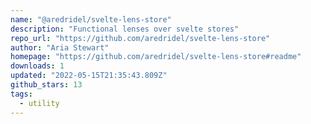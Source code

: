 ```yaml
---
name: "@aredridel/svelte-lens-store"
description: "Functional lenses over svelte stores"
repo_url: "https://github.com/aredridel/svelte-lens-store"
author: "Aria Stewart"
homepage: "https://github.com/aredridel/svelte-lens-store#readme"
downloads: 1
updated: "2022-05-15T21:35:43.809Z"
github_stars: 13
tags: 
  - utility
---
```

